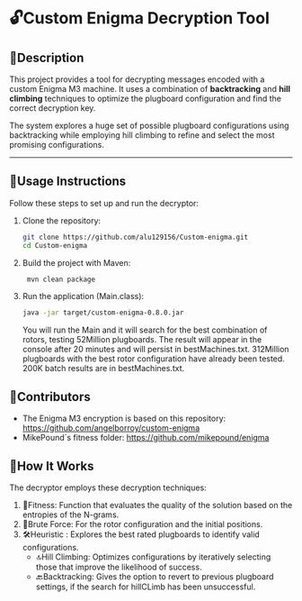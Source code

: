 # 🔓Custom Enigma Decryption Tool

## 📖Description
This project provides a tool for decrypting messages encoded with a custom Enigma M3 machine. It uses a combination of **backtracking** and **hill climbing** techniques to optimize the plugboard configuration and find the correct decryption key.

The system explores a huge set of possible plugboard configurations using backtracking while employing hill climbing to refine and select the most promising configurations.

---

## 🚀Usage Instructions
Follow these steps to set up and run the decryptor:

1. Clone the repository:
   ```bash
   git clone https://github.com/alu129156/Custom-enigma.git
   cd Custom-enigma
   ```
2. Build the project with Maven:
   ```bash
    mvn clean package
   ```
3. Run the application (Main.class):
    ```bash
    java -jar target/custom-enigma-0.8.0.jar
   ```
    You will run the Main and it will search for the best combination of rotors, testing 52Million plugboards. The result will appear in the console after 20 minutes and will persist in bestMachines.txt.
    312Million plugboards with the best rotor configuration have already been tested. 200K batch results are in bestMachines.txt.
## 🌟Contributors
- The Enigma M3 encryption is based on this repository: https://github.com/angelborroy/custom-enigma
- MikePound´s fitness folder: https://github.com/mikepound/enigma
## 🧠How It Works
The decryptor employs these decryption techniques:
  1. 🧮Fitness: Function that evaluates the quality of the solution based on the entropies of the N-grams.
  2. 🔧Brute Force: For the rotor configuration and the initial positions.
  3. 🛠️Heuristic : Explores the best rated plugboards to identify valid configurations.
      - 🔝Hill Climbing: Optimizes configurations by iteratively selecting those that improve the likelihood of success.
      - 🔙Backtracking: Gives the option to revert to previous plugboard settings, if the search for hillCLimb has been unsuccessful.
